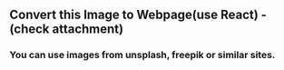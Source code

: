 ## Convert this Image to Webpage(use React) - (check attachment)
### You can use images from unsplash, freepik or similar sites.

